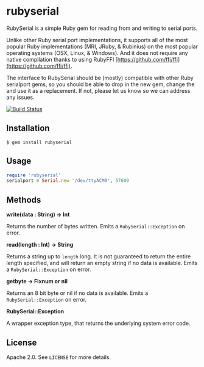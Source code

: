 # rubyserial

RubySerial is a simple Ruby gem for reading from and writing to serial ports. 

Unlike other Ruby serial port implementations, it supports all of the most popular Ruby implementations (MRI, JRuby, & Rubinius) on the most popular operating systems (OSX, Linux, & Windows). And it does not require any native compilation thanks to using RubyFFI [https://github.com/ffi/ffi](https://github.com/ffi/ffi).

The interface to RubySerial should be (mostly) compatible with other Ruby serialport gems, so you should be able to drop in the new gem, change the and use it as a replacement. If not, please let us know so we can address any issues.

[![Build Status](https://travis-ci.org/hybridgroup/rubyserial.svg)](https://travis-ci.org/hybridgroup/rubyserial)

## Installation

    $ gem install rubyserial

## Usage

```ruby
require 'rubyserial'
serialport = Serial.new '/dev/ttyACM0', 57600
```

## Methods

**write(data : String) -> Int**

Returns the number of bytes written.
Emits a `RubySerial::Exception` on error.

**read(length : Int) -> String**

Returns a string up to `length` long. It is not guaranteed to return the entire
length specified, and will return an empty string if no data is
available. Emits a `RubySerial::Exception` on error.

**getbyte -> Fixnum or nil**

Returns an 8 bit byte or nil if no data is available. 
Emits a `RubySerial::Exception` on error.

**RubySerial::Exception**

A wrapper exception type, that returns the underlying system error code.

## License

Apache 2.0. See `LICENSE` for more details.
